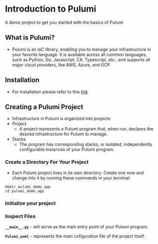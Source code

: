 # Introduction to Pulumi
A demo project to get you started with the basics of Pulumi

## What is Pulumi?
- Pulumi is an IaC library, enabling you to manage your infrastructure in your favorite language. It is available across all common languages, such as Python, Go, Javascript, C#, Typescript, etc., and supports all major cloud providers, like AWS, Azure, and GCP.

## Installation
- For installation please refer to this [link](https://www.pulumi.com/docs/install/)

## Creating a Pulumi Project
* Infrastructure in Pulumi is organized into *projects*
* Project
    * A project represents a Pulumi program that, when run, declares the desired infrastructure for Pulumi to manage.
* Stacks
    * The program has corresponding stacks, or isolated, independently configurable instances of your Pulumi program.

### Create a Directory For Your Project
* Each Pulumi project lives in its own directory. Create one now and change into it by running these commands in your terminal:
```
mkdir pulumi_demo_app
cd pulumi_demo_app
```

### Initialize your project


### Inspect Files
**``__main__.py``** - will serve as the main entry point of your Pulumi program.

**``Pulumi.yaml``** - represents the main cofiguration file of the project itself.